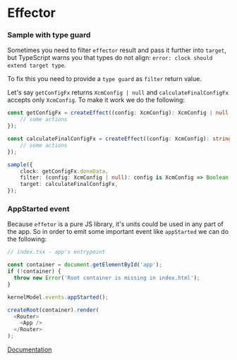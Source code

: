 # Effector

### Sample with type guard
Sometimes you need to filter `effector` result and pass it further into `target`, but TypeScript warns you that
types do not align: `error: clock should extend target type`.

To fix this you need to provide a `type guard` as `filter` return value. 

Let's say `getConfigFx` returns `XcmConfig | null` and `calculateFinalConfigFx` accepts only `XcmConfig`.
To make it work we do the following:

```typescript
const getConfigFx = createEffect((config: XcmConfig): XcmConfig | null => {
    // some actions
});

const calculateFinalConfigFx = createEffect((config: XcmConfig): string => {
    // some actions
});

sample({
    clock: getConfigFx.doneData,
    filter: (config: XcmConfig | null): config is XcmConfig => Boolean(config),
    target: calculateFinalConfigFx,
});
```

### AppStarted event
Because `effetor` is a pure JS library, it's units could be used in any part of the app.
So in order to emit some important event like `appStarted` we can do the following:
```typescript
// index.tsx - app's entrypoint

const container = document.getElementById('app');
if (!container) {
  throw new Error('Root container is missing in index.html');
}

kernelModel.events.appStarted();

createRoot(container).render(
  <Router>
    <App />
  </Router>
);
```

[Documentation](https://effector.dev/docs/typescript/typing-effector/#filter--fn)
